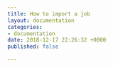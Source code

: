 ```yaml
---
title: How to import a job
layout: documentation
categories:
- documentation
date: 2018-12-17 22:26:32 +0000
published: false

---
```

